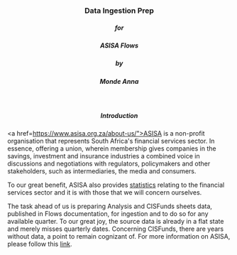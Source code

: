 <h3 align="center">Data Ingestion Prep</h3>
<h5 align="center">for</h5>
<h5 align="center">ASISA Flows</H3>
<h5 align="center">by</h5>
<h5 align="center">Monde Anna</H3>

<br />

<h5 align="center">Introduction</H3>


<a href=https://www.asisa.org.za/about-us/">ASISA</a> is a non-profit organisation that represents South Africa's financial services sector. In essence, offering a union, wherein membership gives companies in the savings, investment and insurance industries a combined voice in discussions and negotiations with regulators, policymakers and other stakeholders, such as intermediaries, the media and consumers.

To our great benefit, ASISA also provides <a href="https://www.asisa.org.za/statistics/">statistics</a> relating to the financial services sector and it is with those that we will concern ourselves.

The task ahead of us is preparing Analysis and CISFunds sheets data, published in Flows documentation, for ingestion and to do so for any available quarter. To our great joy, the source data is already in a flat state and merely misses quarterly dates. Concerning CISFunds, there are years without data, a point to remain cognizant of. For more information on ASISA, please follow this <a href="https://www.asisa.org.za/about-us/">link</a>.

